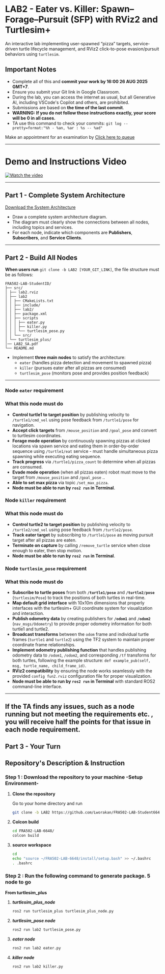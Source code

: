 # LAB2 - Eater vs. Killer: Spawn–Forage–Pursuit (SFP) with RViz2 and Turtlesim+

An interactive lab implementing user-spawned “pizza” targets, service-driven turtle lifecycle management, and RViz2 click-to-pose evasion/pursuit behaviors using `turtlesim`.

## Important Notes
- Complete all of this and **commit your work by 16:00 26 AUG 2025 GMT+7**.
- Ensure you submit your Git link in Google Classroom.
- During the lab, you can access the internet as usual, but all Generative AI, including VSCode's Copilot and others, are prohibited.
- Submissions are based on **the time of the last commit**.
- **WARNING: If you do not follow these instructions exactly, your score will be 0 in all cases.**
- TA use this command to check your commits: ```git log --pretty=format:"%h - %an, %ar : %s -- %ad"```

Make an appointment for an examination by [Click here to queue](https://docs.google.com/spreadsheets/d/102x7QDbCxpxB_BmuFilWCqS9xsuPyOtY7FSXAnwPJss/edit?usp=sharing)

---

# Demo and Instructions Video

[![Watch the video](./demo.webp)](https://youtu.be/keqN5zx5Sp0)

---
## Part 1 - Complete System Architecture

[Download the System Architecture](./LAB2_SA.pdf)

- Draw a complete system architecture diagram.  
- The diagram must clearly show the connections between all nodes, including topics and services.  
- For each node, indicate which components are **Publishers**, **Subscribers**, and **Service Clients**.  

---

## Part 2 - Build All Nodes

**When users run** `git clone -b LAB2 [YOUR_GIT_LINK]`, the file structure must be as follows:



```
FRA502-LAB-StudentID/
├── src/
│ ├── lab2.rviz
│ ├── lab2
│ │ ├── CMakeLists.txt
│ │ ├── include/
│ │ ├── lab2/
│ │ ├── package.xml
│ │ ├── scripts
│ │ │ ├── eater.py
│ │ │ ├── killer.py
│ │ │ └── turtlesim_pose.py
│ │ └── src/
│ └── turtlesim_plus/
│── LAB2_SA.pdf
└── README.md

```

- Implement **three main nodes** to satisfy the architecture:  
  - `eater` (handles pizza detection and movement to spawned pizza)  
  - `killer` (pursues eater after all pizzas are consumed)  
  - `turtlesim_pose` (monitors pose and provides position feedback)  


---
### Node `eater` requirement
### What this node **must do**
- **Control turtle1 to target position** by publishing velocity to `/turtle1/cmd_vel` using pose feedback from `/turtle1/pose` for navigation.
- **Accept click targets** from `/mouse_position` and `/goal_pose` and convert to turtlesim coordinates.
- **Forage mode operation** by continuously spawning pizzas at clicked locations via spawn service and eating them in order-by-order sequence using `/turtle1/eat` service - must handle simultaneous pizza spawning while executing eating sequence.
- **Track progress** via `/turtle1/pizza_count` to determine when all pizzas are consumed.
- **Evade mode operation** (when all pizzas eaten) robot must move to the target from `/mouse_position` and `/goal_pose` ..
- **Able to set max pizza** via topic `/set_max_pizza`.
- **Node must be able to run by `ros2 run` in Terminal**.

### Node `killer` requirement  
### What this node **must do**
- **Control turtle2 to target position** by publishing velocity to `/turtle2/cmd_vel` using pose feedback from `/turtle2/pose`.
- **Track eater target** by subscribing to `/turtle1/pose` as moving pursuit target after all pizzas are eaten.
- **Terminate on capture** by calling `/remove_turtle` service when close enough to eater, then stop motion.
- **Node must be able to run by `ros2 run` in Terminal**.

### Node `turtlesim_pose` requirement
### What this node **must do**
- **Subscribe to turtle poses** from both **`/turtle1/pose`** and **`/turtle2/pose`** (`turtlesim/Pose`) to track the positions of both turtles in real-time.
- **Map default grid interface** with 10x10m dimensions that properly interfaces with the turtlesim+ GUI coordinate system for visualization and interaction.
- **Publish odometry data** by creating publishers for **`/odom1`** and **`/odom2`** (`nav_msgs/Odometry`) to provide proper odometry information for both turtle1 and turtle2.
- **Broadcast transforms** between the `odom` frame and individual turtle frames (`turtle1` and `turtle2`) using the TF2 system to maintain proper coordinate frame relationships.
- **Implement odometry publishing function** that handles publishing odometry data to `/odom1`, `/odom2`, and corresponding `/tf` transforms for both turtles, following the example structure: `def example_pub(self, msg, turtle_name, child_frame_id)`.
- **RViz2 compatibility** by ensuring the node works seamlessly with the provided `config fun2.rviz` configuration file for proper visualization.
- **Node must be able to run by `ros2 run` in Terminal** with standard ROS2 command-line interface.
---
## **If the TA finds any issues, such as a node running but not meeting the requirements etc. , you will receive half the points for that issue in each node requirement.**

## Part 3 - Your Turn

## Repository's Description & Instruction
### Step 1 : Download the repository to your machine -Setup Environment-

1. **Clone the repository**

   Go to your home directory and run
   ```bash
   git clone -b LAB2 https://github.com/Lworakan/FRA502-LAB-Student6648.git
    ```
2. **Colcon build**
   ```bash
   cd FRA502-LAB-6648/
   colcon build
   ```

3. **source workspace**
   ```bash
   cd
   echo "source ~/FRA502-LAB-6648/install/setup.bash" >> ~/.bashrc
   . .bashrc
   ```

### Step 2 : Run the following command to generate package. 5 node to go

**From turtlesim_plus**
1. ***turtlesim_plus_node***
   ```bash
   ros2 run turtlesim_plus turtlesim_plus_node.py
   ```   

2. ***turtlesim_pose node***
   ```bash
   ros2 run lab2 turtlesim_pose.py
   ```  

3. ***eater node***
   ```bash
   ros2 run lab2 eater.py
   ```   
4. ***killer node***
   ```bash
   ros2 run lab2 killer.py
   ```   
